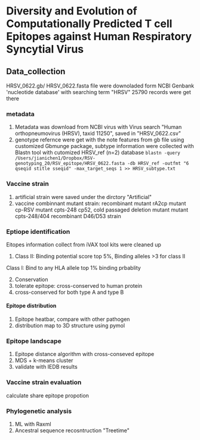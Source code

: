 # Diversity and Evolution of Computationally Predicted T cell Epitopes against Human Respiratory Syncytial Virus

## Data_collection

HRSV_0622.gb/ HRSV_0622.fasta file were downoladed form NCBI Genbank 'nucleotide database' with searching term "HRSV" 25790 records were get there

### metadata
1. Metadata was download from NCBI virus with Virus search "Human orthopneumovirus (HRSV), taxid 11250", saved in "HRSV_0622.csv"
2. genotype refernce were get with the note features from gb file using customized Gbmunge package, subtype information were collected with Blastn tool with cutomized HRSV_ref (n=2) database
`blastn -query /Users/jianichen1/Dropbox/RSV-genotyping_20/RSV_epitope/HRSV_0622.fasta -db HRSV_ref -outfmt "6 qseqid stitle sseqid" -max_target_seqs 1 >> HRSV_subtype.txt`

### Vaccine strain
1. artificial strain were saved under the dirctory "Artificial"
2. vaccine combinnant mutant strain: recombinant mutant rA2cp
mutant cp-RSV
mutant cpts-248
cp52, cold passaged deletion mutant
mutant cpts-248/404
recombinant D46/D53 strain

### Eptiope identification

Eitopes information collect from iVAX tool kits were cleaned up
1. Class II: Binding potential score top 5%, Binding alleles >3 for class II

Class I: Bind to any HLA allele top 1% binding prbablity

2. Conservation
3. tolerate epitope: cross-conserved to human protein
4. cross-conserved for both type A and type B

#### Epitope distribution
1. Epitope heatbar, compare with other pathogen
2. distribution map to 3D structure using pymol

### Epitope landscape
1. Epitope distance algorithm with cross-conseved epitope
2. MDS + k-means cluster
3. validate with IEDB results

### Vaccine strain evaluation
calculate share epitope propotion

### Phylogenetic analysis
1. ML with Raxml
2. Ancestral sequence recosntruction "Treetime"

